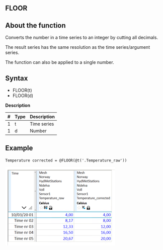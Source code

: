 ## FLOOR
## About the function
Converts the number in a time series to an integer by cutting all decimals.

The result series has the same resolution as the time series/argument series.

The function can also be applied to a single number.


## Syntax
- FLOOR(t)
- FLOOR(d)

**Description**

| # | Type | Description |
|---|---|---|
| 1 | t | Time series |
| 1 | d | Number |

## Example
`Temperature corrected = @FLOOR(@t('.Temperature_raw'))`

![](assets/images/floor_mesh.png)
